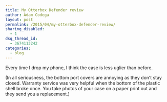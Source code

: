 ```yaml
---
title: My Otterbox Defender review
author: Adam Codega
layout: post
permalink: /2015/04/my-otterbox-defender-review/
sharing_disabled:
  - 1
dsq_thread_id:
  - 3674113242
categories:
  - blog
---
```

Every time I drop my phone, I think the case is less uglier than before.

(In all seriousness, the bottom port covers are annoying as they don&#8217;t stay closed. Warranty service was very helpful when the bottom of the plastic shell broke once. You take photos of your case on a paper print out and they send you a replacement.)